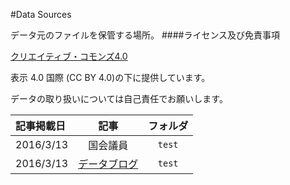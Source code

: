 #Data Sources

データ元のファイルを保管する場所。
####ライセンス及び免責事項

[クリエイティブ・コモンズ4.0](http://creativecommons.org/licenses/by/4.0/deed.ja)

表示 4.0 国際 (CC BY 4.0)の下に提供しています。

データの取り扱いについては自己責任でお願いします。

|   記事掲載日      |   記事         | フォルダ         |
| :---------------- |:--------------:| :---------------:|
| 2016/3/13         | 国会議員       |  `test`  |
| 2016/3/13         | [データブログ](http://balian.sakura.ne.jp/wp/)      |   `test` |
